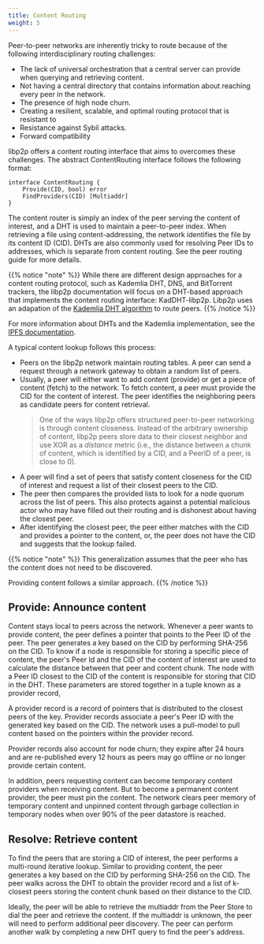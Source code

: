 ```yaml
---
title: Content Routing
weight: 5
---
```


Peer-to-peer networks are inherently tricky to route because of the following 
interdisciplinary routing challenges:

- The lack of universal orchestration that a central server can provide when 
  querying and retrieving content.
- Not having a central directory that contains information about reaching every peer 
  in the network.
- The presence of high node churn.
- Creating a resilient, scalable, and optimal routing protocol that is resistant to 
- Resistance against Sybil attacks.
- Forward compatibility

libp2p offers a content routing interface that aims to overcomes these challenges.
The abstract ContentRouting interface follows the following format:

```
interface ContentRouting {
	Provide(CID, bool) error
	FindProviders(CID) [Multiaddr]
}
```

The content router is simply an index of the peer serving the content of interest, 
and a DHT is used to maintain a peer-to-peer index. When retrieving a file using 
content-addressing, the network identifies the file by its content ID (CID). DHTs are 
also commonly used for resolving Peer IDs to addresses, which is separate from content 
routing. See the peer routing guide for more details.

<!-- add when published -->

{{% notice "note" %}}
While there are different design approaches for a content routing protocol, such as
Kademlia DHT, DNS, and BitTorrent trackers, the libp2p 
documentation will focus on a DHT-based approach that implements the content routing 
interface: KadDHT-libp2p. Libp2p uses an adapation of the 
[Kademlia DHT algorithm](https://pdos.csail.mit.edu/~petar/papers/maymounkov-kademlia-lncs.pdf) 
to route peers.
{{% /notice %}}

For more information about DHTs and the Kademlia implementation, see the [IPFS documentation](https://docs.ipfs.tech/concepts/dht/). 

<!-- to add add diagram -->

A typical content lookup follows this process:

- Peers on the libp2p network maintain routing tables. A peer can send a request 
  through a network gateway to obtain a random list of peers.
- Usually, a peer will either want to add content (provide) or get a piece of content 
  (fetch) to the network. To fetch content, a peer must provide the CID for the content of 
  interest. The peer identifies the neighboring peers as candidate peers for content retrieval. 
  > One of the ways libp2p offers structured peer-to-peer networking is through content closeness. 
  Instead of the arbitrary ownership of content, libp2p peers store data to their closest 
  neighbor and use XOR as a *distance* metric (i.e., the distance between a 
  chunk of content, which is identified by a CID, and a PeerID of a peer, is close to 0).
- A peer will find a set of peers that satisfy content closeness for the CID of interest and request 
  a list of their closest peers to the CID.
- The peer then compares the provided lists to look for a node quorum across the list of 
  peers. This also protects against a potential malicious actor who may have filled out their 
  routing and is dishonest about having the closest peer.
- After identifying the closest peer, the peer either matches with the CID and provides a 
pointer to the content, or, the peer does not have the CID and suggests that the lookup failed.

{{% notice "note" %}}
This generalization assumes that the peer who has the content does not need to be discovered.

Providing content follows a similar approach.
{{% /notice %}}

## Provide: Announce content

Content stays local to peers across the network. Whenever a peer wants to provide content, 
the peer defines a pointer that points to the Peer ID of the peer. The peer generates a key 
based on the CID by performing SHA-256 on the CID. To know if a node is responsible for 
storing a specific piece of content, the peer's Peer Id and the CID of the content of interest
are used to calculate the distance between that peer and content chunk. The node with 
a Peer ID closest to the CID of the content is responsible for storing that CID in the 
DHT. These parameters are stored together in a tuple known as a provider record, 

A provider record is a record of pointers that is distributed to the closest peers of the key. 
Provider records associate a peer's Peer ID with the generated key based on the CID. 
The network uses a pull-model to pull content based on the pointers within the provider record.

Provider records also account for node churn; they expire after 24 hours
and are re-published every 12 hours as peers may go offline or no longer provide 
certain content.

<!-- to add add diagram -->

In addition, peers requesting content can become temporary content providers when 
receiving content. But to become a permanent content provider, the peer must pin the content.
The network clears peer memory of temporary content and unpinned content through garbage 
collection in temporary nodes when over 90% of the peer datastore is reached.

<!-- to add add diagram -->

## Resolve: Retrieve content

To find the peers that are storing a CID of interest, the peer performs a multi-round
iterative lookup. Similar to providing content, the peer generates a key based on the 
CID by performing SHA-256 on the CID. The peer walks across the DHT to obtain
the provider record and a list of k-closest peers storing the content chunk based on their
distance to the CID.

Ideally, the peer will be able to retrieve the multiaddr from the Peer Store to dial
the peer and retrieve the content. If the multiaddr is unknown, the peer will need 
to perform additional peer discovery. The peer can perform another walk by completing a new
DHT query to find the peer's address. 

<!-- to add add diagram -->
